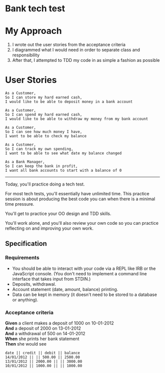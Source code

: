 # Bank tech test

# My Approach

1. I wrote out the user stories from the acceptance criteria
2. I diagrammed what I would need in order to separate class and responsibility
3. After that, I attempted to TDD my code in as simple a fashion as possible


# User Stories

```
As a Customer,
So I can store my hard earned cash,
I would like to be able to deposit money in a bank account

As a Customer,
So I can spend my hard earned cash,
I would like to be able to withdraw my money from my bank account

As a Customer,
So I can see how much money I have,
I want to be able to check my balance

As a Customer,
So I can track my own spending,
I want to be able to see what date my balance changed

As a Bank Manager,
So I can keep the bank in profit,
I want all bank accounts to start with a balance of 0
```

-----------------
Today, you'll practice doing a tech test.

For most tech tests, you'll essentially have unlimited time.  This practice session is about producing the best code you can when there is a minimal time pressure.

You'll get to practice your OO design and TDD skills.

You'll work alone, and you'll also review your own code so you can practice reflecting on and improving your own work.

## Specification

### Requirements

* You should be able to interact with your code via a REPL like IRB or the JavaScript console.  (You don't need to implement a command line interface that takes input from STDIN.)
* Deposits, withdrawal.
* Account statement (date, amount, balance) printing.
* Data can be kept in memory (it doesn't need to be stored to a database or anything).

### Acceptance criteria

**Given** a client makes a deposit of 1000 on 10-01-2012  
**And** a deposit of 2000 on 13-01-2012  
**And** a withdrawal of 500 on 14-01-2012  
**When** she prints her bank statement  
**Then** she would see

```
date || credit || debit || balance
14/01/2012 || || 500.00 || 2500.00
13/01/2012 || 2000.00 || || 3000.00
10/01/2012 || 1000.00 || || 1000.00
```
